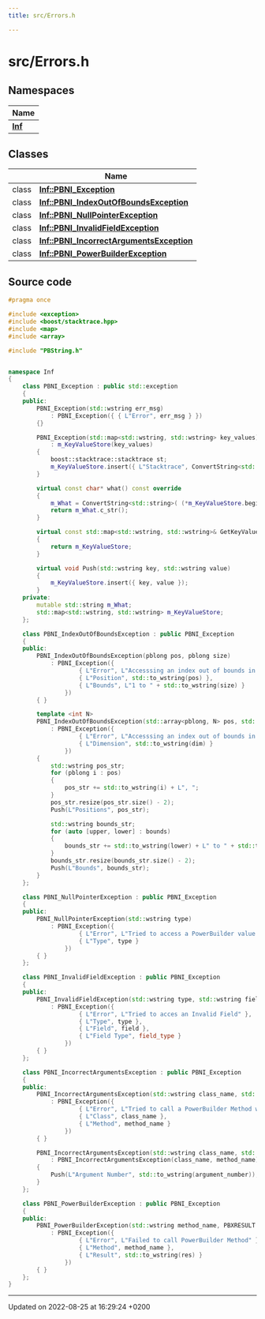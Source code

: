 ```yaml
---
title: src/Errors.h

---
```


# src/Errors.h



## Namespaces

| Name           |
| -------------- |
| **[Inf](/doxygen/Namespaces/namespace_inf/)**  |

## Classes

|                | Name           |
| -------------- | -------------- |
| class | **[Inf::PBNI_Exception](/doxygen/Classes/class_inf_1_1_p_b_n_i___exception/)**  |
| class | **[Inf::PBNI_IndexOutOfBoundsException](/doxygen/Classes/class_inf_1_1_p_b_n_i___index_out_of_bounds_exception/)**  |
| class | **[Inf::PBNI_NullPointerException](/doxygen/Classes/class_inf_1_1_p_b_n_i___null_pointer_exception/)**  |
| class | **[Inf::PBNI_InvalidFieldException](/doxygen/Classes/class_inf_1_1_p_b_n_i___invalid_field_exception/)**  |
| class | **[Inf::PBNI_IncorrectArgumentsException](/doxygen/Classes/class_inf_1_1_p_b_n_i___incorrect_arguments_exception/)**  |
| class | **[Inf::PBNI_PowerBuilderException](/doxygen/Classes/class_inf_1_1_p_b_n_i___power_builder_exception/)**  |




## Source code

```cpp
#pragma once

#include <exception>
#include <boost/stacktrace.hpp>
#include <map>
#include <array>

#include "PBString.h"


namespace Inf
{
    class PBNI_Exception : public std::exception
    {
    public:
        PBNI_Exception(std::wstring err_msg)
            : PBNI_Exception({ { L"Error", err_msg } })
        {}

        PBNI_Exception(std::map<std::wstring, std::wstring> key_values)
            : m_KeyValueStore(key_values)
        {
            boost::stacktrace::stacktrace st;
            m_KeyValueStore.insert({ L"Stacktrace", ConvertString<std::wstring>(boost::stacktrace::to_string(st)) });
        }

        virtual const char* what() const override
        {
            m_What = ConvertString<std::string>( (*m_KeyValueStore.begin()).second );
            return m_What.c_str();
        }

        virtual const std::map<std::wstring, std::wstring>& GetKeyValues() const
        {
            return m_KeyValueStore;
        }

        virtual void Push(std::wstring key, std::wstring value)
        {
            m_KeyValueStore.insert({ key, value });
        }
    private:
        mutable std::string m_What;
        std::map<std::wstring, std::wstring> m_KeyValueStore;
    };

    class PBNI_IndexOutOfBoundsException : public PBNI_Exception
    {
    public:
        PBNI_IndexOutOfBoundsException(pblong pos, pblong size)
            : PBNI_Exception({
                    { L"Error", L"Accesssing an index out of bounds in an Unounded PBArray" },
                    { L"Position", std::to_wstring(pos) },
                    { L"Bounds", L"1 to " + std::to_wstring(size) }
                })
        { }

        template <int N>
        PBNI_IndexOutOfBoundsException(std::array<pblong, N> pos, std::array<std::pair<pblong, pblong>, N> bounds, pbbyte dim)
            : PBNI_Exception({
                    { L"Error", L"Accesssing an index out of bounds in a Bounded PBArray" },
                    { L"Dimension", std::to_wstring(dim) }
                })
        {
            std::wstring pos_str;
            for (pblong i : pos)
            {
                pos_str += std::to_wstring(i) + L", ";
            }
            pos_str.resize(pos_str.size() - 2);
            Push(L"Positions", pos_str);

            std::wstring bounds_str;
            for (auto [upper, lower] : bounds)
            {
                bounds_str += std::to_wstring(lower) + L" to " + std::to_wstring(upper) + L", ";
            }
            bounds_str.resize(bounds_str.size() - 2);
            Push(L"Bounds", bounds_str);
        }
    };

    class PBNI_NullPointerException : public PBNI_Exception
    {
    public:
        PBNI_NullPointerException(std::wstring type)
            : PBNI_Exception({
                    { L"Error", L"Tried to access a PowerBuilder value that is Null" },
                    { L"Type", type }
                })
        { }
    };

    class PBNI_InvalidFieldException : public PBNI_Exception
    {
    public:
        PBNI_InvalidFieldException(std::wstring type, std::wstring field, std::wstring field_type)
            : PBNI_Exception({
                    { L"Error", L"Tried to acces an Invalid Field" },
                    { L"Type", type },
                    { L"Field", field },
                    { L"Field Type", field_type }
                })
        { }
    };

    class PBNI_IncorrectArgumentsException : public PBNI_Exception
    {
    public:
        PBNI_IncorrectArgumentsException(std::wstring class_name, std::wstring method_name)
            : PBNI_Exception({
                    { L"Error", L"Tried to call a PowerBuilder Method with wrong Arguments" },
                    { L"Class", class_name },
                    { L"Method", method_name }
                })
        { }

        PBNI_IncorrectArgumentsException(std::wstring class_name, std::wstring method_name, pbint argument_number)
            : PBNI_IncorrectArgumentsException(class_name, method_name)
        {
            Push(L"Argument Number", std::to_wstring(argument_number));
        }
    };

    class PBNI_PowerBuilderException : public PBNI_Exception
    {
    public:
        PBNI_PowerBuilderException(std::wstring method_name, PBXRESULT res)
            : PBNI_Exception({
                    { L"Error", L"Failed to call PowerBuilder Method" },
                    { L"Method", method_name },
                    { L"Result", std::to_wstring(res) }
                })
        { }
    };
}
```


-------------------------------

Updated on 2022-08-25 at 16:29:24 +0200
